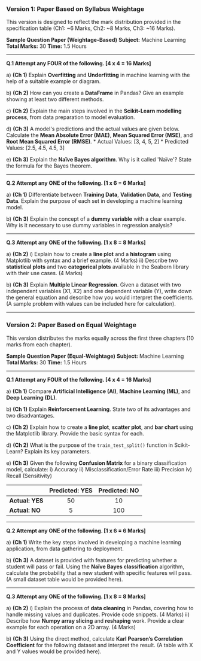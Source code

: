 ### **Version 1: Paper Based on Syllabus Weightage**

This version is designed to reflect the mark distribution provided in the specification table (Ch1: ~6 Marks, Ch2: ~8 Marks, Ch3: ~16 Marks).

**Sample Question Paper (Weightage-Based)**
**Subject:** Machine Learning
**Total Marks:** 30
**Time:** 1.5 Hours

---

**Q.1 Attempt any FOUR of the following. [4 x 4 = 16 Marks]**

a)  **(Ch 1)** Explain **Overfitting** and **Underfitting** in machine learning with the help of a suitable example or diagram.

b)  **(Ch 2)** How can you create a **DataFrame** in Pandas? Give an example showing at least two different methods.

c)  **(Ch 2)** Explain the main steps involved in the **Scikit-Learn modelling process**, from data preparation to model evaluation.

d)  **(Ch 3)** A model's predictions and the actual values are given below. Calculate the **Mean Absolute Error (MAE)**, **Mean Squared Error (MSE)**, and **Root Mean Squared Error (RMSE)**.
    * Actual Values: [3, 4, 5, 2]
    * Predicted Values: [2.5, 4.5, 4.5, 3]

e)  **(Ch 3)** Explain the **Naïve Bayes algorithm**. Why is it called 'Naïve'? State the formula for the Bayes theorem.

---

**Q.2 Attempt any ONE of the following. [1 x 6 = 6 Marks]**

a)  **(Ch 1)** Differentiate between **Training Data**, **Validation Data**, and **Testing Data**. Explain the purpose of each set in developing a machine learning model.

b)  **(Ch 3)** Explain the concept of a **dummy variable** with a clear example. Why is it necessary to use dummy variables in regression analysis?

---

**Q.3 Attempt any ONE of the following. [1 x 8 = 8 Marks]**

a)  **(Ch 2)** i) Explain how to create a **line plot** and a **histogram** using Matplotlib with syntax and a brief example. (4 Marks)
    ii) Describe two **statistical plots** and two **categorical plots** available in the Seaborn library with their use cases. (4 Marks)

b)  **(Ch 3)** Explain **Multiple Linear Regression**. Given a dataset with two independent variables (X1, X2) and one dependent variable (Y), write down the general equation and describe how you would interpret the coefficients. (A sample problem with values can be included here for calculation).

***

### **Version 2: Paper Based on Equal Weightage**

This version distributes the marks equally across the first three chapters (10 marks from each chapter).

**Sample Question Paper (Equal-Weightage)**
**Subject:** Machine Learning
**Total Marks:** 30
**Time:** 1.5 Hours

---

**Q.1 Attempt any FOUR of the following. [4 x 4 = 16 Marks]**

a)  **(Ch 1)** Compare **Artificial Intelligence (AI)**, **Machine Learning (ML)**, and **Deep Learning (DL)**.

b)  **(Ch 1)** Explain **Reinforcement Learning**. State two of its advantages and two disadvantages.

c)  **(Ch 2)** Explain how to create a **line plot**, **scatter plot**, and **bar chart** using the Matplotlib library. Provide the basic syntax for each.

d)  **(Ch 2)** What is the purpose of the `train_test_split()` function in Scikit-Learn? Explain its key parameters.

e)  **(Ch 3)** Given the following **Confusion Matrix** for a binary classification model, calculate:
    i) Accuracy
    ii) Misclassification/Error Rate
    iii) Precision
    iv) Recall (Sensitivity)
    
|               | Predicted: YES | Predicted: NO |
| :------------ | :------------: | :-----------: |
| **Actual: YES** |       50       |       10      |
| **Actual: NO** |       5        |      100      |

---

**Q.2 Attempt any ONE of the following. [1 x 6 = 6 Marks]**

a)  **(Ch 1)** Write the key steps involved in developing a machine learning application, from data gathering to deployment.

b)  **(Ch 3)** A dataset is provided with features for predicting whether a student will pass or fail. Using the **Naïve Bayes classification** algorithm, calculate the probability that a new student with specific features will pass. (A small dataset table would be provided here).

---

**Q.3 Attempt any ONE of the following. [1 x 8 = 8 Marks]**

a)  **(Ch 2)** i) Explain the process of **data cleaning** in Pandas, covering how to handle missing values and duplicates. Provide code snippets. (4 Marks)
    ii) Describe how **Numpy array slicing** and **reshaping** work. Provide a clear example for each operation on a 2D array. (4 Marks)

b)  **(Ch 3)** Using the direct method, calculate **Karl Pearson’s Correlation Coefficient** for the following dataset and interpret the result. (A table with X and Y values would be provided here).
